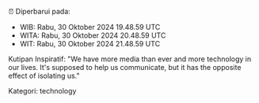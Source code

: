 ⏰ Diperbarui pada:
- WIB: Rabu, 30 Oktober 2024 19.48.59 UTC
- WITA: Rabu, 30 Oktober 2024 20.48.59 UTC
- WIT: Rabu, 30 Oktober 2024 21.48.59 UTC

Kutipan Inspiratif:
"We have more media than ever and more technology in our lives. It's supposed to help us communicate, but it has the opposite effect of isolating us."


Kategori: technology

